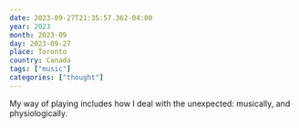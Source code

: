 ```yaml
---
date: 2023-09-27T21:35:57.362-04:00
year: 2023
month: 2023-09
day: 2023-09-27
place: Toronto
country: Canada
tags: ["music"]
categories: ["thought"]
---
```

My way of playing includes how I deal with the unexpected: musically, and physiologically.
